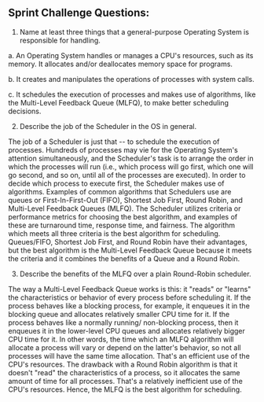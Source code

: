 ## Sprint Challenge Questions:

1. Name at least three things that a general-purpose Operating System is responsible for handling.

a. An Operating System handles or manages a CPU's resources, such as its memory. It allocates and/or deallocates memory space for programs.

b. It creates and manipulates the operations of processes with system calls.

c. It schedules the execution of processes and makes use of algorithms, like the Multi-Level Feedback Queue (MLFQ), to make better scheduling decisions. 

2. Describe the job of the Scheduler in the OS in general.

The job of a Scheduler is just that -- to schedule the execution of processes. Hundreds of processes may vie for the Operating System's attention simultaneously, and the Scheduler's task is to arrange the order in which the processes will run (i.e., which process will go first, which one will go second, and so on, until all of the processes are executed). In order to decide which process to execute first, the Scheduler makes use of algorithms. Examples of common algorithms that Schedulers use are queues or First-In-First-Out (FIFO), Shortest Job First, Round Robin, and Multi-Level Feedback Queues (MLFQ). The Scheduler utilizes criteria or performance metrics for choosing the best algorithm, and examples of these are turnaround time, response time, and fairness. The algorithm which meets all three criteria is the best algorithm for scheduling. Queues/FIFO, Shortest Job First, and Round Robin have their advantages, but the best algorithm is the Multi-Level Feedback Queue because it meets the criteria and it combines the benefits of a Queue and a Round Robin.  

3. Describe the benefits of the MLFQ over a plain Round-Robin scheduler.

The way a Multi-Level Feedback Queue works is this: it "reads" or "learns" the characteristics or behavior of every process before scheduling it. If the process behaves like a blocking process, for example, it enqueues it in the blocking queue and allocates relatively smaller CPU time for it. If the process behaves like a normally running/ non-blocking process, then it enqueues it in the lower-level CPU queues and allocates relatively bigger CPU time for it. In other words, the time which an MLFQ algorithm will allocate a process will vary or depend on the latter's behavior, so not all processes will have the same time allocation. That's an efficient use of the CPU's resources. The drawback with a Round Robin algorithm is that it doesn't "read" the characteristics of a process, so it allocates the same amount of time for all processes. That's a relatively inefficient use of the CPU's resources. Hence, the MLFQ is the best algorithm for scheduling. 

